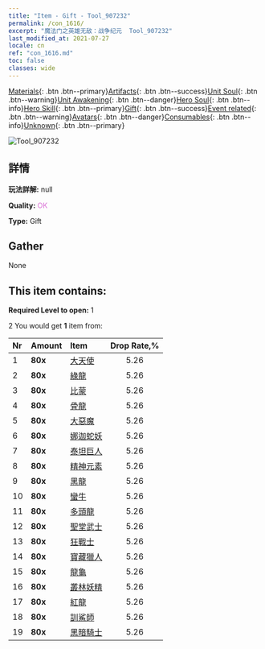 ```yaml
---
title: "Item - Gift - Tool_907232"
permalink: /con_1616/
excerpt: "魔法门之英雄无敌：战争纪元  Tool_907232"
last_modified_at: 2021-07-27
locale: cn
ref: "con_1616.md"
toc: false
classes: wide
---
```

 [Materials](/ItemsCN/){: .btn .btn--primary}[Artifacts](/ItemsCN/Artifacts/){: .btn .btn--success}[Unit Soul](/ItemsCN/UnitSoul/){: .btn .btn--warning}[Unit Awakening](/ItemsCN/UnitAwakening/){: .btn .btn--danger}[Hero Soul](/ItemsCN/HeroSoul/){: .btn .btn--info}[Hero Skill](/ItemsCN/HeroSkill/){: .btn .btn--primary}[Gift](/ItemsCN/Gift/){: .btn .btn--success}[Event related](/ItemsCN/Events/){: .btn .btn--warning}[Avatars](/ItemsCN/Avatars/){: .btn .btn--danger}[Consumables](/ItemsCN/Consumables/){: .btn .btn--info}[Unknown](/ItemsCN/Unknown/){: .btn .btn--primary}

 ![Tool_907232](/images/t/i_907167.png)

## 詳情
 **玩法詳解:** null

 **Quality:** <span style="color: #DA70D6">OK</span>

 **Type:** Gift

## Gather

  None

## This item contains:

 **Required Level to open:** 1

 2 You would get **1** item  from:

  | Nr | Amount |     Item    | Drop Rate,% |
  |:---|:-------|:------------|:---------:|
  | 1 |  **80x** | [大天使](/cn/Items/unt_196/) | 5.26 | 
  | 2 |  **80x** | [綠龍](/cn/Items/unt_205/) | 5.26 | 
  | 3 |  **80x** | [比蒙](/cn/Items/unt_223/) | 5.26 | 
  | 4 |  **80x** | [骨龍](/cn/Items/unt_214/) | 5.26 | 
  | 5 |  **80x** | [大惡魔](/cn/Items/unt_232/) | 5.26 | 
  | 6 |  **80x** | [娜迦蛇妖](/cn/Items/unt_240/) | 5.26 | 
  | 7 |  **80x** | [泰坦巨人](/cn/Items/unt_241/) | 5.26 | 
  | 8 |  **80x** | [精神元素](/cn/Items/unt_267/) | 5.26 | 
  | 9 |  **80x** | [黑龍](/cn/Items/unt_250/) | 5.26 | 
  | 10 |  **80x** | [蠻牛](/cn/Items/unt_257/) | 5.26 | 
  | 11 |  **80x** | [多頭龍](/cn/Items/unt_259/) | 5.26 | 
  | 12 |  **80x** | [聖堂武士](/cn/Items/unt_197/) | 5.26 | 
  | 13 |  **80x** | [狂戰士](/cn/Items/unt_224/) | 5.26 | 
  | 14 |  **80x** | [寶藏獵人](/cn/Items/unt_274/) | 5.26 | 
  | 15 |  **80x** | [龍龜](/cn/Items/unt_278/) | 5.26 | 
  | 16 |  **80x** | [叢林妖精](/cn/Items/unt_270/) | 5.26 | 
  | 17 |  **80x** | [紅龍](/cn/Items/unt_251/) | 5.26 | 
  | 18 |  **80x** | [訓鯊師](/cn/Items/unt_281/) | 5.26 | 
  | 19 |  **80x** | [黑暗騎士](/cn/Items/unt_213/) | 5.26 | 
